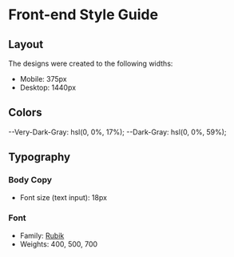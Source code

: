 # Front-end Style Guide

## Layout

The designs were created to the following widths:

- Mobile: 375px
- Desktop: 1440px

## Colors

--Very-Dark-Gray: hsl(0, 0%, 17%);
--Dark-Gray: hsl(0, 0%, 59%);

## Typography

### Body Copy

- Font size (text input): 18px

### Font

- Family: [Rubik](https://fonts.google.com/specimen/Rubik)
- Weights: 400, 500, 700
